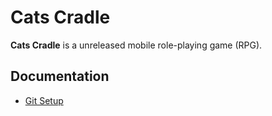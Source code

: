 # Cats Cradle

**Cats Cradle** is a unreleased mobile role-playing game (RPG).

## Documentation

- [Git Setup](./git-setup.md)
